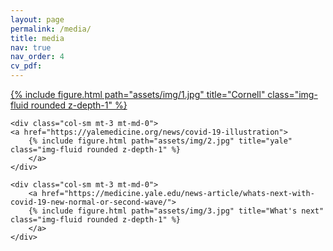 ```yaml
---
layout: page
permalink: /media/
title: media
nav: true
nav_order: 4
cv_pdf:
---
```





<div class="row">
    <div class="col-sm mt-3 mt-md-0">
    <a href="https://as.cornell.edu/news/covid-video-things-are-little-less-scary-when-you-know-more-about-them">
        {% include figure.html path="assets/img/1.jpg" title="Cornell" class="img-fluid rounded z-depth-1" %}
      </a>
    </div>

    <div class="col-sm mt-3 mt-md-0">
    <a href="https://yalemedicine.org/news/covid-19-illustration">
        {% include figure.html path="assets/img/2.jpg" title="yale" class="img-fluid rounded z-depth-1" %}
        </a>
    </div>

    <div class="col-sm mt-3 mt-md-0">
        <a href="https://medicine.yale.edu/news-article/whats-next-with-covid-19-new-normal-or-second-wave/">
        {% include figure.html path="assets/img/3.jpg" title="What's next" class="img-fluid rounded z-depth-1" %}
        </a>
    </div>
</div>
<div class="caption">
